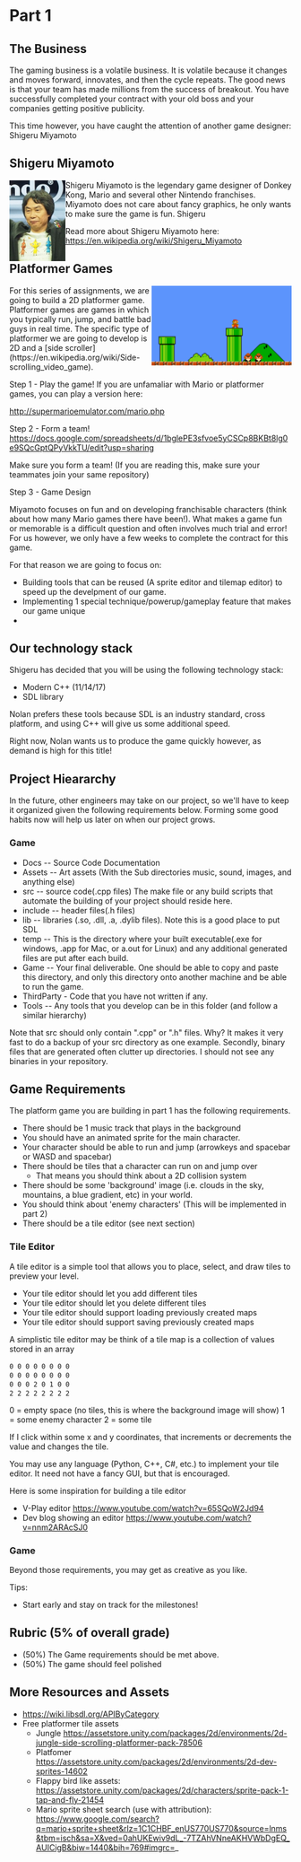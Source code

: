 # Part 1

## The Business

The gaming business is a volatile business. It is volatile because it changes and moves forward, innovates, and then the cycle repeats. The good news is that your team has made millions from the success of breakout. You have successfully completed your contract with your old boss and your companies getting positive publicity.

This time however, you have caught the attention of another game designer: Shigeru Miyamoto

## Shigeru Miyamoto
<img align="left" width="100px" src="./../media/miyamoto.JPG" style="float:left;">
Shigeru Miyamoto is the legendary game designer of Donkey Kong, Mario and several other Nintendo franchises. Miyamoto does not care about fancy graphics, he only wants to make sure the game is fun. Shigeru 

Read more about Shigeru Miyamoto here: https://en.wikipedia.org/wiki/Shigeru_Miyamoto

## Platformer Games
<img align="left" width="250px" src="./../media/mario.png" style="float:right;">
For this series of assignments, we are going to build a 2D platformer game. Platformer games are games in which you typically run, jump, and battle bad guys in real time. The specific type of platformer we are going to develop is 2D and a [side scroller](https://en.wikipedia.org/wiki/Side-scrolling_video_game).

Step 1 - Play the game!
If you are unfamaliar with Mario or platformer games, you can play a version here:

http://supermarioemulator.com/mario.php

Step 2 - Form a team!
https://docs.google.com/spreadsheets/d/1bglePE3sfvoe5yCSCp8BKBt8lg0e9SQcGptQPyVkkTU/edit?usp=sharing

Make sure you form a team! (If you are reading this, make sure your teammates join your same repository)

Step 3 - Game Design

Miyamoto focuses on fun and on developing franchisable characters (think about how many Mario games there have been!). What makes a game fun or memorable is a difficult question and often involves much trial and error! For us however, we only have a few weeks to complete the contract for this game.

For that reason we are going to focus on:

* Building tools that can be reused (A sprite editor and tilemap editor) to speed up the develpment of our game.
* Implementing 1 special technique/powerup/gameplay feature that makes our game unique
* 

## Our technology stack

Shigeru has decided that you will be using the following technology stack:

* Modern C++ (11/14/17)
* SDL library

Nolan prefers these tools because SDL is an industry standard, cross platform, and using C++ will give us some additional speed. 

Right now, Nolan wants us to produce the game quickly however, as demand is high for this title!

## Project Hieararchy

In the future, other engineers may take on our project, so we'll have to keep it organized given the following requirements below.
Forming some good habits now will help us later on when our project grows.

### Game

- Docs -- Source Code Documentation
- Assets -- Art assets (With the Sub directories music, sound, images, and anything else)
- src -- source code(.cpp files) The make file or any build scripts that automate the building of your project should reside here.
- include -- header files(.h files)
- lib -- libraries (.so, .dll, .a, .dylib files). Note this is a good place to put SDL
- temp -- This is the directory where your built executable(.exe for windows, .app for Mac, or a.out for Linux) and any additional generated files are put after each build.
- Game -- Your final deliverable. One should be able to copy and paste this directory, and only this directory onto another machine and be able to run the game.
- ThirdParty - Code that you have not written if any.
- Tools -- Any tools that you develop can be in this folder (and follow a similar hierarchy)

Note that src should only contain ".cpp" or ".h" files. Why? It makes it very fast to do a backup of your src directory as one example. Secondly, binary files that are generated often clutter up directories. I should not see any binaries in your repository. 

## Game Requirements

The platform game you are building in part 1 has the following requirements.

- There should be 1 music track that plays in the background
- You should have an animated sprite for the main character.
- Your character should be able to run and jump (arrowkeys and spacebar or WASD and spacebar)
- There should be tiles that a character can run on and jump over
  - That means you should think about a 2D collision system
- There should be some 'background' image (i.e. clouds in the sky, mountains, a blue gradient, etc) in your world.
- You should think about 'enemy characters' (This will be implemented in part 2)
- There should be a tile editor (see next section)

### Tile Editor
A tile editor is a simple tool that allows you to place, select, and draw tiles to preview your level.

- Your tile editor should let you add different tiles
- Your tile editor should let you delete different tiles
- Your tile editor should support loading previously created maps
- Your tile editor should support saving previously created maps

A simplistic tile editor may be think of a tile map is a collection of values stored in an array

```
0 0 0 0 0 0 0 0 
0 0 0 0 0 0 0 0
0 0 0 2 0 1 0 0
2 2 2 2 2 2 2 2
```
0 = empty space (no tiles, this is where the background image will show)
1 = some enemy character
2 = some tile

If I click within some x and y coordinates, that increments or decrements the value and changes the tile.

You may use any language (Python, C++, C#, etc.) to implement your tile editor. It need not have a fancy GUI, but that is encouraged.

Here is some inspiration for building a tile editor

* V-Play editor https://www.youtube.com/watch?v=65SQoW2Jd94 
* Dev blog showing an editor https://www.youtube.com/watch?v=nnm2ARAcSJ0

### Game

Beyond those requirements, you may get as creative as you like.

Tips:
* Start early and stay on track for the milestones!

## Rubric (5% of overall grade)

* (50%) The Game requirements should be met above.
* (50%) The game should feel polished


## More Resources and Assets

* https://wiki.libsdl.org/APIByCategory
* Free platformer tile assets
  * Jungle https://assetstore.unity.com/packages/2d/environments/2d-jungle-side-scrolling-platformer-pack-78506
  * Platfomer https://assetstore.unity.com/packages/2d/environments/2d-dev-sprites-14602
  * Flappy bird like assets: https://assetstore.unity.com/packages/2d/characters/sprite-pack-1-tap-and-fly-21454
  * Mario sprite sheet search (use with attribution): https://www.google.com/search?q=mario+sprite+sheet&rlz=1C1CHBF_enUS770US770&source=lnms&tbm=isch&sa=X&ved=0ahUKEwiv9dL_-7TZAhVNneAKHVWbDgEQ_AUICigB&biw=1440&bih=769#imgrc=_
